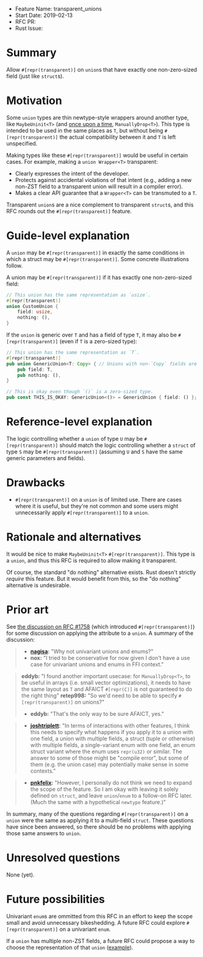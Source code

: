 - Feature Name: transparent_unions
- Start Date: 2019-02-13
- RFC PR:
- Rust Issue:

# Summary
[summary]: #summary

Allow `#[repr(transparent)]` on `union`s that have exactly one non-zero-sized field (just like `struct`s).

# Motivation
[motivation]: #motivation

Some `union` types are thin newtype-style wrappers around another type, like `MaybeUninit<T>` (and [once upon a time](https://doc.rust-lang.org/1.26.1/src/core/mem.rs.html#950), `ManuallyDrop<T>`). This type is intended to be used in the same places as `T`, but without being `#[repr(transparent)]` the actual compatibility between it and `T` is left unspecified.

Making types like these `#[repr(transparent)]` would be useful in certain cases. For example, making a `union Wrapper<T>` transparent:

- Clearly expresses the intent of the developer.
- Protects against accidental violations of that intent (e.g., adding a new non-ZST field to a transparent union will result in a compiler error).
- Makes a clear API guarantee that a `Wrapper<T>` can be transmuted to a `T`.

Transparent `union`s are a nice complement to transparent `struct`s, and this RFC rounds out the `#[repr(transparent)]` feature.

# Guide-level explanation
[guide-level-explanation]: #guide-level-explanation

A `union` may be `#[repr(transparent)]` in exactly the same conditions in which a struct may be `#[repr(transparent)]`. Some concrete illustrations follow.

A union may be `#[repr(transparent)]` if it has exactly one non-zero-sized field:

```rust
// This union has the same representation as `usize`.
#[repr(transparent)]
union CustomUnion {
    field: usize,
    nothing: (),
}
```

If the `union` is generic over `T` and has a field of type `T`, it may also be `#[repr(transparent)]` (even if `T` is a zero-sized type):

```rust
// This union has the same representation as `T`.
#[repr(transparent)]
pub union GenericUnion<T: Copy> { // Unions with non-`Copy` fields are unstable.
    pub field: T,
    pub nothing: (),
}

// This is okay even though `()` is a zero-sized type.
pub const THIS_IS_OKAY: GenericUnion<()> = GenericUnion { field: () };
```

# Reference-level explanation
[reference-level-explanation]: #reference-level-explanation

The logic controlling whether a `union` of type `U` may be `#[repr(transparent)]` should match the logic controlling whether a `struct` of type `S` may be `#[repr(transparent)]` (assuming `U` and `S` have the same generic parameters and fields).

# Drawbacks
[drawbacks]: #drawbacks

- `#[repr(transparent)]` on a `union` is of limited use. There are cases where it is useful, but they're not common and some users might unnecessarily apply `#[repr(transparent)]` to a `union`.

# Rationale and alternatives
[alternatives]: #alternatives

It would be nice to make `MaybeUninit<T>` `#[repr(transparent)]`. This type is a `union`, and thus this RFC is required to allow making it transparent.

Of course, the standard "do nothing" alternative exists. Rust doesn't strictly *require* this feature. But it would benefit from this, so the "do nothing" alternative is undesirable.

# Prior art
[prior-art]: #prior-art

See [the discussion on RFC #1758](https://github.com/rust-lang/rfcs/pull/1758) (which introduced `#[repr(transparent)]`) for some discussion on applying the attribute to a `union`. A summary of the discussion:

[nagisa_1]: https://github.com/rust-lang/rfcs/pull/1758#discussion_r80436621
> + **[nagisa][nagisa_1]:** "Why not univariant unions and enums?"
> + **nox:** "I tried to be conservative for now given I don't have a use case for univariant unions and enums in FFI context."

[eddyb_1]: https://github.com/rust-lang/rfcs/pull/1758#issuecomment-254872520
> **eddyb:** "I found another important usecase: for `ManuallyDrop<T>`, to be useful in arrays (i.e. small vector optimizations), it needs to have the same layout as `T` and AFAICT `#[repr(C)]` is not guaranteed to do the right thing"
> **retep998:** "So we'd need to be able to specify `#[repr(transparent)]` on unions?"
> + **eddyb:** "That's the only way to be sure AFAICT, yes."

[joshtriplett_1]: https://github.com/rust-lang/rfcs/pull/1758#issuecomment-274670231
> + **[joshtriplett][joshtriplett_1]:** "In terms of interactions with other features, I think this needs to specify what happens if you apply it to a union with one field, a union with multiple fields, a struct (tuple or otherwise) with multiple fields, a single-variant enum with one field, an enum struct variant where the enum uses `repr(u32)` or similar. The answer to some of those might be "compile error", but some of them (e.g. the union case) may potentially make sense in some contexts."

[pnkfelix_1]: https://github.com/rust-lang/rfcs/pull/1758#issuecomment-290757356
> + **[pnkfelix][pnkfelix_1]:** "However, I personally do not think we need to expand the scope of the feature. So I am okay with leaving it solely defined on `struct`, and leave `union`/`enum` to a follow-on RFC later. (Much the same with a hypothetical `newtype` feature.)"

In summary, many of the questions regarding `#[repr(transparent)]` on a `union` were the same as applying it to a multi-field `struct`. These questions have since been answered, so there should be no problems with applying those same answers to `union`.

# Unresolved questions
[unresolved]: #unresolved-questions

None (yet).

# Future possibilities
[future-possibilities]: #future-possibilities

Univariant `enum`s are ommitted from this RFC in an effort to keep the scope small and avoid unnecessary bikeshedding. A future RFC could explore `#[repr(transparent)]` on a univariant `enum`.

If a `union` has multiple non-ZST fields, a future RFC could propose a way to choose the representation of that `union` ([example](https://internals.rust-lang.org/t/pre-rfc-transparent-unions/9441/6)).

